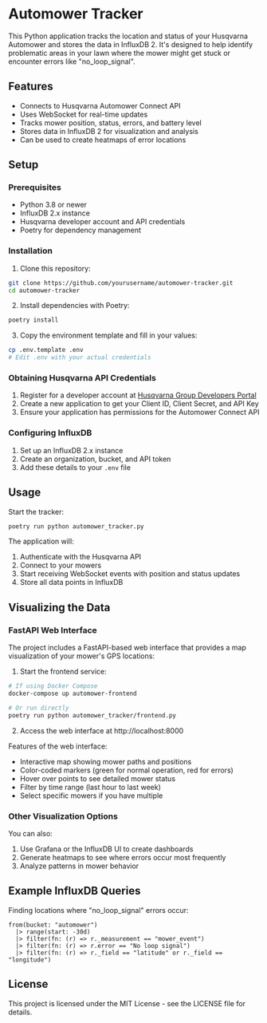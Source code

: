 # Automower Tracker

This Python application tracks the location and status of your Husqvarna Automower and stores the data in InfluxDB 2. It's designed to help identify problematic areas in your lawn where the mower might get stuck or encounter errors like "no_loop_signal".

## Features

- Connects to Husqvarna Automower Connect API
- Uses WebSocket for real-time updates
- Tracks mower position, status, errors, and battery level
- Stores data in InfluxDB 2 for visualization and analysis
- Can be used to create heatmaps of error locations

## Setup

### Prerequisites

- Python 3.8 or newer
- InfluxDB 2.x instance
- Husqvarna developer account and API credentials
- Poetry for dependency management

### Installation

1. Clone this repository:
```bash
git clone https://github.com/yourusername/automower-tracker.git
cd automower-tracker
```

2. Install dependencies with Poetry:
```bash
poetry install
```

3. Copy the environment template and fill in your values:
```bash
cp .env.template .env
# Edit .env with your actual credentials
```

### Obtaining Husqvarna API Credentials

1. Register for a developer account at [Husqvarna Group Developers Portal](https://developer.husqvarnagroup.cloud/)
2. Create a new application to get your Client ID, Client Secret, and API Key
3. Ensure your application has permissions for the Automower Connect API

### Configuring InfluxDB

1. Set up an InfluxDB 2.x instance
2. Create an organization, bucket, and API token
3. Add these details to your `.env` file

## Usage

Start the tracker:

```bash
poetry run python automower_tracker.py
```

The application will:
1. Authenticate with the Husqvarna API
2. Connect to your mowers
3. Start receiving WebSocket events with position and status updates
4. Store all data points in InfluxDB

## Visualizing the Data

### FastAPI Web Interface

The project includes a FastAPI-based web interface that provides a map visualization of your mower's GPS locations:

1. Start the frontend service:
```bash
# If using Docker Compose
docker-compose up automower-frontend

# Or run directly
poetry run python automower_tracker/frontend.py
```

2. Access the web interface at http://localhost:8000

Features of the web interface:
- Interactive map showing mower paths and positions
- Color-coded markers (green for normal operation, red for errors)
- Hover over points to see detailed mower status
- Filter by time range (last hour to last week)
- Select specific mowers if you have multiple

### Other Visualization Options

You can also:

1. Use Grafana or the InfluxDB UI to create dashboards
2. Generate heatmaps to see where errors occur most frequently
3. Analyze patterns in mower behavior

## Example InfluxDB Queries

Finding locations where "no_loop_signal" errors occur:

```flux
from(bucket: "automower")
  |> range(start: -30d)
  |> filter(fn: (r) => r._measurement == "mower_event")
  |> filter(fn: (r) => r.error == "No loop signal")
  |> filter(fn: (r) => r._field == "latitude" or r._field == "longitude")
```

## License

This project is licensed under the MIT License - see the LICENSE file for details.

